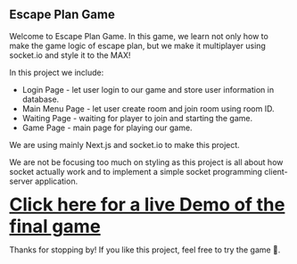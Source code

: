 ## Escape Plan Game

Welcome to Escape Plan Game. In this game, we learn not only how to make the game logic of escape plan, but we make it multiplayer using socket.io and style it to the MAX!

In this project we include:

- Login Page - let user login to our game and store user information in database.
- Main Menu Page - let user create room and join room using room ID.
- Waiting Page - waiting for player to join and starting the game.
- Game Page - main page for playing our game.

We are using mainly Next.js and socket.io to make this project.

We are not be focusing too much on styling as this project is all about how socket actually work and to implement a simple socket programming client-server application.

<span style="font-size: 2rem">[**Click here for a live Demo of the final game**](https://nextjs.org/)</span>

Thanks for stopping by! If you like this project, feel free to try the game 🤗.
